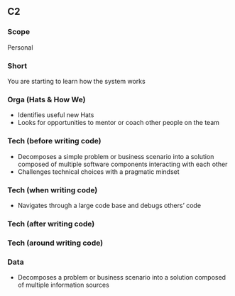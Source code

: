 ## C2
### Scope

Personal

### Short

You are starting to learn how the system works

### Orga (Hats & How We)

- Identifies useful new Hats
- Looks for opportunities to mentor or coach other people on the team

### Tech (before writing code)

- Decomposes a simple problem or business scenario into a solution composed of multiple software components interacting with each other
- Challenges technical choices with a pragmatic mindset

### Tech (when writing code)

- Navigates through a large code base and debugs others’ code

### Tech (after writing code)


### Tech (around writing code)

### Data

- Decomposes a problem or business scenario into a solution composed of multiple information sources